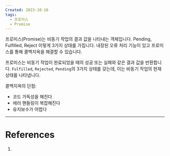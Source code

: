 ```yaml
---
Created: 2023-10-16
tags:
  - 프로미스
  - Promise
---
```

프로미스(Promise)는 비동기 작업의 결과 값을 나타내는 객체입니다. Pending, Fulfilled, Reject 이렇게 3가지 상태를 가집니다. 내장된 오류 처리 기능이 있고 프로미스를 통해 콜백지옥을 해결할 수 있습니다. 

프로미스는 비동기 작업이 완료되었을 때의 성공 또는 실패와 같은 결과 값을 반환합니다. `Fulfilled`, `Rejected`, `Pending`의 3가지 상태를 갖는데, 이는 비동기 작업의 현재 상태를 나타냅니다.

콜백지옥의 단점: 
- 코드 가독성을 해친다
- 에러 핸들링이 복잡해진다
- 유지보수가 어렵다

---
# References
1. 